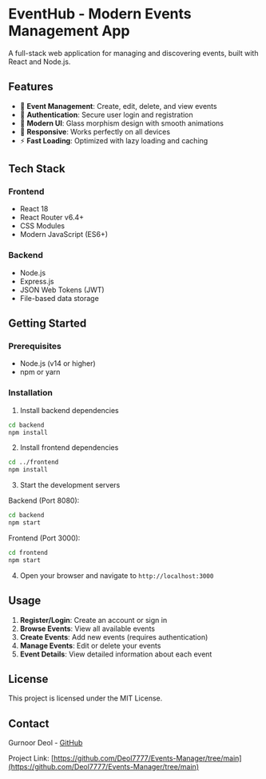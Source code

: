 # EventHub - Modern Events Management App

A full-stack web application for managing and discovering events, built with React and Node.js.

## Features

- 🎉 **Event Management**: Create, edit, delete, and view events
- 🔐 **Authentication**: Secure user login and registration
- 🎨 **Modern UI**: Glass morphism design with smooth animations
- 📱 **Responsive**: Works perfectly on all devices
- ⚡ **Fast Loading**: Optimized with lazy loading and caching

## Tech Stack

### Frontend
- React 18
- React Router v6.4+
- CSS Modules
- Modern JavaScript (ES6+)

### Backend
- Node.js
- Express.js
- JSON Web Tokens (JWT)
- File-based data storage

## Getting Started

### Prerequisites
- Node.js (v14 or higher)
- npm or yarn

### Installation

1. Install backend dependencies
```bash
cd backend
npm install
```

2. Install frontend dependencies
```bash
cd ../frontend
npm install
```

3. Start the development servers

Backend (Port 8080):
```bash
cd backend
npm start
```

Frontend (Port 3000):
```bash
cd frontend
npm start
```

4. Open your browser and navigate to `http://localhost:3000`

## Usage

1. **Register/Login**: Create an account or sign in
2. **Browse Events**: View all available events
3. **Create Events**: Add new events (requires authentication)
4. **Manage Events**: Edit or delete your events
5. **Event Details**: View detailed information about each event


## License

This project is licensed under the MIT License.

## Contact

Gurnoor Deol - [GitHub](https://github.com/gurnoordeol)

Project Link: [https://github.com/Deol7777/Events-Manager/tree/main](https://github.com/Deol7777/Events-Manager/tree/main)